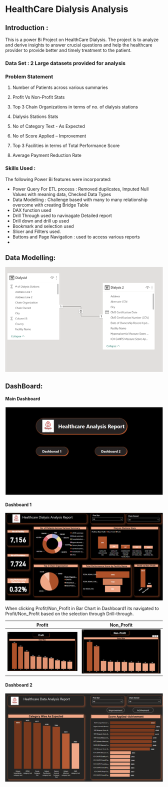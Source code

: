 # HealthCare Dialysis Analysis

## Introduction :
This is a power Bi Project on HealthCare Dialysis. The project is to analyze and derive insights to answer crucial 
questions and help the healthcare provider to provide better and timely treatment to the patient.

### Data Set : 2 Large datasets provided for analysis

### Problem Statement
1. Number of Patients across various summaries

2. Profit Vs Non-Profit Stats

3. Top 3 Chain Organizations in terms of no. of dialysis stations

4. Dialysis Stations Stats

5. No of Category Text  - As Expected

6. No of Score Applied – Improvement

7. Top 3 Facilities in terms of Total Performance Score

8. Average Payment Reduction Rate


### Skills Used :
The following Power Bi features were incorporated:

- Power Query For ETL process : Removed duplicates, Imputed Null Values with meaning data, Checked Data Types
- Data Modelling : Challenge based with many to many relationship overcome with creating Bridge Table
- DAX function used
- Drill Through used to navinagate Detailed report
- Drill down and drill up used
- Bookmark and selection used
- Slicer and Fillters used.
- Buttons and Page Navigation : used to access various reports
- 
## Data Modelling:
![Alt text](Data_Model.png)

## DashBoard: 
#### Main Dashboard
![Alt text](Main_Dashboard.png)

#### Dashboard 1
![Alt text](Dashboard1.png)

When clicking Profit/Non_Profit in Bar Chart in Dashboard1 its navigated to Profit/Non_Profit based on the selection through Drill-through.
      
 Profit                                          |                  Non_Profit
:-----------------------------------------------:|:----------------------------------------------:
![Alt text](Profit.png)                          |  ![Alt text](Non_Profit.png)


#### Dashboard 2
![Alt text](Dashboard2.png)


